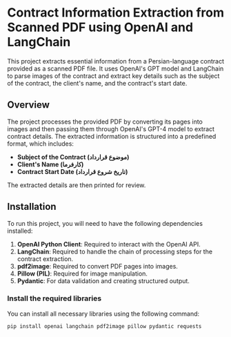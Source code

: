  # Contract Information Extraction from Scanned PDF using OpenAI and LangChain

This project extracts essential information from a Persian-language contract provided as a scanned PDF file. It uses OpenAI's GPT model and LangChain to parse images of the contract and extract key details such as the subject of the contract, the client's name, and the contract's start date.

## Overview

The project processes the provided PDF by converting its pages into images and then passing them through OpenAI's GPT-4 model to extract contract details. The extracted information is structured into a predefined format, which includes:

- **Subject of the Contract (موضوع قرارداد)**
- **Client's Name (کارفرما)**
- **Contract Start Date (تاریخ شروع قرارداد)**

The extracted details are then printed for review.

## Installation

To run this project, you will need to have the following dependencies installed:

1. **OpenAI Python Client**: Required to interact with the OpenAI API.
2. **LangChain**: Required to handle the chain of processing steps for the contract extraction.
3. **pdf2image**: Required to convert PDF pages into images.
4. **Pillow (PIL)**: Required for image manipulation.
5. **Pydantic**: For data validation and creating structured output.

### Install the required libraries

You can install all necessary libraries using the following command:

```bash
pip install openai langchain pdf2image pillow pydantic requests
